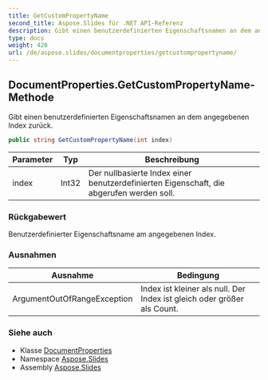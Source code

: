 ```yaml
---
title: GetCustomPropertyName
second_title: Aspose.Slides für .NET API-Referenz
description: Gibt einen benutzerdefinierten Eigenschaftsnamen an dem angegebenen Index zurück.
type: docs
weight: 420
url: /de/aspose.slides/documentproperties/getcustompropertyname/
---
```


## DocumentProperties.GetCustomPropertyName-Methode

Gibt einen benutzerdefinierten Eigenschaftsnamen an dem angegebenen Index zurück.

```csharp
public string GetCustomPropertyName(int index)
```

| Parameter | Typ | Beschreibung |
| --- | --- | --- |
| index | Int32 | Der nullbasierte Index einer benutzerdefinierten Eigenschaft, die abgerufen werden soll. |

### Rückgabewert

Benutzerdefinierter Eigenschaftsname am angegebenen Index.

### Ausnahmen

| Ausnahme | Bedingung |
| --- | --- |
| ArgumentOutOfRangeException | Index ist kleiner als null. Der Index ist gleich oder größer als Count. |

### Siehe auch

* Klasse [DocumentProperties](../../documentproperties)
* Namespace [Aspose.Slides](../../documentproperties)
* Assembly [Aspose.Slides](../../../)

<!-- DO NOT EDIT: generiert von xmldocmd für Aspose.Slides.dll -->